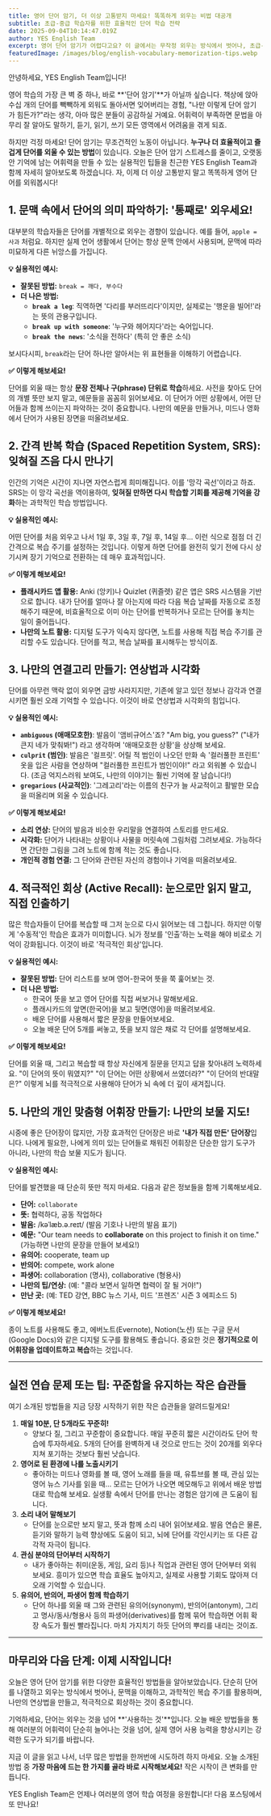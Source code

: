 ```yaml
---
title: 영어 단어 암기, 더 이상 고통받지 마세요! 똑똑하게 외우는 비법 대공개
subtitle: 초급-중급 학습자를 위한 효율적인 단어 학습 전략
date: 2025-09-04T10:14:47.019Z
author: YES English Team
excerpt: 영어 단어 암기가 어렵다고요? 이 글에서는 무작정 외우는 방식에서 벗어나, 초급-중급 학습자들이 즉시 활용할 수 있는 과학적이고 실용적인 영어 단어 암기법을 소개합니다. 이제 더 이상 스트레스 받지 않고 효율적으로 어휘력을 확장해 보세요!
featuredImage: /images/blog/english-vocabulary-memorization-tips.webp
---
```


안녕하세요, YES English Team입니다!

영어 학습의 가장 큰 벽 중 하나, 바로 **'단어 암기'**가 아닐까 싶습니다. 책상에 앉아 수십 개의 단어를 빽빽하게 외워도 돌아서면 잊어버리는 경험, "나만 이렇게 단어 암기가 힘든가?"라는 생각, 아마 많은 분들이 공감하실 거예요. 어휘력이 부족하면 문법을 아무리 잘 알아도 말하기, 듣기, 읽기, 쓰기 모든 영역에서 어려움을 겪게 되죠.

하지만 걱정 마세요! 단어 암기는 무조건적인 노동이 아닙니다. **누구나 더 효율적이고 즐겁게 단어를 외울 수 있는 방법**이 있습니다. 오늘은 단어 암기 스트레스를 줄이고, 오랫동안 기억에 남는 어휘력을 만들 수 있는 실용적인 팁들을 친근한 YES English Team과 함께 자세히 알아보도록 하겠습니다. 자, 이제 더 이상 고통받지 말고 똑똑하게 영어 단어를 외워봅시다!

## 1. 문맥 속에서 단어의 의미 파악하기: '통째로' 외우세요!

대부분의 학습자들은 단어를 개별적으로 외우는 경향이 있습니다. 예를 들어, `apple = 사과` 처럼요. 하지만 실제 언어 생활에서 단어는 항상 문맥 안에서 사용되며, 문맥에 따라 미묘하게 다른 뉘앙스를 가집니다.

**💡 실용적인 예시:**

*   **잘못된 방법:** `break = 깨다, 부수다`
*   **더 나은 방법:**
    *   **`break a leg`**: 직역하면 '다리를 부러뜨리다'이지만, 실제로는 '행운을 빌어!'라는 뜻의 관용구입니다.
    *   **`break up with someone`**: '누구와 헤어지다'라는 숙어입니다.
    *   **`break the news`**: '소식을 전하다' (특히 안 좋은 소식)

보시다시피, `break`라는 단어 하나만 알아서는 위 표현들을 이해하기 어렵습니다.

**✅ 이렇게 해보세요!**

단어를 외울 때는 항상 **문장 전체나 구(phrase) 단위로 학습**하세요. 사전을 찾아도 단어의 개별 뜻만 보지 말고, 예문들을 꼼꼼히 읽어보세요. 이 단어가 어떤 상황에서, 어떤 단어들과 함께 쓰이는지 파악하는 것이 중요합니다. 나만의 예문을 만들거나, 미드나 영화에서 단어가 사용된 장면을 떠올려보세요.

## 2. 간격 반복 학습 (Spaced Repetition System, SRS): 잊혀질 즈음 다시 만나기

인간의 기억은 시간이 지나면 자연스럽게 희미해집니다. 이를 '망각 곡선'이라고 하죠. SRS는 이 망각 곡선을 역이용하여, **잊혀질 만하면 다시 학습할 기회를 제공해 기억을 강화**하는 과학적인 학습 방법입니다.

**💡 실용적인 예시:**

어떤 단어를 처음 외우고 나서 1일 후, 3일 후, 7일 후, 14일 후... 이런 식으로 점점 더 긴 간격으로 복습 주기를 설정하는 것입니다. 이렇게 하면 단어를 완전히 잊기 전에 다시 상기시켜 장기 기억으로 전환하는 데 매우 효과적입니다.

**✅ 이렇게 해보세요!**

*   **플래시카드 앱 활용:** Anki (앙키)나 Quizlet (퀴즐렛) 같은 앱은 SRS 시스템을 기반으로 합니다. 내가 단어를 얼마나 잘 아는지에 따라 다음 복습 날짜를 자동으로 조정해주기 때문에, 비효율적으로 이미 아는 단어를 반복하거나 모르는 단어를 놓치는 일이 줄어듭니다.
*   **나만의 노트 활용:** 디지털 도구가 익숙지 않다면, 노트를 사용해 직접 복습 주기를 관리할 수도 있습니다. 단어를 적고, 복습 날짜를 표시해두는 방식이죠.

## 3. 나만의 연결고리 만들기: 연상법과 시각화

단어를 아무런 맥락 없이 외우면 금방 사라지지만, 기존에 알고 있던 정보나 감각과 연결시키면 훨씬 오래 기억할 수 있습니다. 이것이 바로 연상법과 시각화의 힘입니다.

**💡 실용적인 예시:**

*   **`ambiguous` (애매모호한)**: 발음이 '앰비규어스'죠? "Am big, you guess?" ("내가 큰지 네가 맞춰봐!") 라고 생각하며 '애매모호한 상황'을 상상해 보세요.
*   **`culprit` (범인)**: 발음은 '컬프릿'. 어릴 적 범인이 나오던 만화 속 '컬러풀한 프린트' 옷을 입은 사람을 연상하며 "컬러풀한 프린트가 범인이야!" 라고 외워볼 수 있습니다. (조금 억지스러워 보여도, 나만의 이야기는 훨씬 기억에 잘 남습니다!)
*   **`gregarious` (사교적인)**: '그레고리'라는 이름의 친구가 늘 사교적이고 활발한 모습을 떠올리며 외울 수 있습니다.

**✅ 이렇게 해보세요!**

*   **소리 연상:** 단어의 발음과 비슷한 우리말을 연결하여 스토리를 만드세요.
*   **시각화:** 단어가 나타내는 상황이나 사물을 머릿속에 그림처럼 그려보세요. 가능하다면 간단한 그림을 그려 노트에 함께 적는 것도 좋습니다.
*   **개인적 경험 연결:** 그 단어와 관련된 자신의 경험이나 기억을 떠올려보세요.

## 4. 적극적인 회상 (Active Recall): 눈으로만 읽지 말고, 직접 인출하기

많은 학습자들이 단어를 복습할 때 그저 눈으로 다시 읽어보는 데 그칩니다. 하지만 이렇게 '수동적'인 학습은 효과가 미미합니다. 뇌가 정보를 '인출'하는 노력을 해야 비로소 기억이 강화됩니다. 이것이 바로 '적극적인 회상'입니다.

**💡 실용적인 예시:**

*   **잘못된 방법:** 단어 리스트를 보며 영어-한국어 뜻을 쭉 훑어보는 것.
*   **더 나은 방법:**
    *   한국어 뜻을 보고 영어 단어를 직접 써보거나 말해보세요.
    *   플래시카드의 앞면(한국어)을 보고 뒷면(영어)을 떠올려보세요.
    *   배운 단어를 사용해서 짧은 문장을 만들어보세요.
    *   오늘 배운 단어 5개를 써놓고, 뜻을 보지 않은 채로 각 단어를 설명해보세요.

**✅ 이렇게 해보세요!**

단어를 외울 때, 그리고 복습할 때 항상 자신에게 질문을 던지고 답을 찾아내려 노력하세요. "이 단어의 뜻이 뭐였지?" "이 단어는 어떤 상황에서 쓰였더라?" "이 단어의 반대말은?" 이렇게 뇌를 적극적으로 사용해야 단어가 뇌 속에 더 깊이 새겨집니다.

## 5. 나만의 개인 맞춤형 어휘장 만들기: 나만의 보물 지도!

시중에 좋은 단어장이 많지만, 가장 효과적인 단어장은 바로 **'내가 직접 만든' 단어장**입니다. 나에게 필요한, 나에게 의미 있는 단어들로 채워진 어휘장은 단순한 암기 도구가 아니라, 나만의 학습 보물 지도가 됩니다.

**💡 실용적인 예시:**

단어를 발견했을 때 단순히 뜻만 적지 마세요. 다음과 같은 정보들을 함께 기록해보세요.

*   **단어:** `collaborate`
*   **뜻:** 협력하다, 공동 작업하다
*   **발음:** /kəˈlæb.ə.reɪt/ (발음 기호나 나만의 발음 표기)
*   **예문:** "Our team needs to **collaborate** on this project to finish it on time." (가능하면 나만의 문장을 만들어 보세요!)
*   **유의어:** cooperate, team up
*   **반의어:** compete, work alone
*   **파생어:** collaboration (명사), collaborative (형용사)
*   **나만의 팁/연상:** (예: "콜라 보면서 일하면 협력이 잘 될 거야!")
*   **만난 곳:** (예: TED 강연, BBC 뉴스 기사, 미드 '프렌즈' 시즌 3 에피소드 5)

**✅ 이렇게 해보세요!**

종이 노트를 사용해도 좋고, 에버노트(Evernote), Notion(노션) 또는 구글 문서(Google Docs)와 같은 디지털 도구를 활용해도 좋습니다. 중요한 것은 **정기적으로 이 어휘장을 업데이트하고 복습**하는 것입니다.

---

## 실전 연습 문제 또는 팁: 꾸준함을 유지하는 작은 습관들

여기 소개된 방법들을 지금 당장 시작하기 위한 작은 습관들을 알려드릴게요!

1.  **매일 10분, 단 5개라도 꾸준히!**
    *   양보다 질, 그리고 꾸준함이 중요합니다. 매일 꾸준히 짧은 시간이라도 단어 학습에 투자하세요. 5개의 단어를 완벽하게 내 것으로 만드는 것이 20개를 외우다 지쳐 포기하는 것보다 훨씬 낫습니다.
2.  **영어로 된 환경에 나를 노출시키기**
    *   좋아하는 미드나 영화를 볼 때, 영어 노래를 들을 때, 유튜브를 볼 때, 관심 있는 영어 뉴스 기사를 읽을 때... 모르는 단어가 나오면 메모해두고 위에서 배운 방법대로 학습해 보세요. 실생활 속에서 단어를 만나는 경험은 암기에 큰 도움이 됩니다.
3.  **소리 내어 말해보기**
    *   단어를 눈으로만 보지 말고, 뜻과 함께 소리 내어 읽어보세요. 발음 연습은 물론, 듣기와 말하기 능력 향상에도 도움이 되고, 뇌에 단어를 각인시키는 또 다른 감각적 자극이 됩니다.
4.  **관심 분야의 단어부터 시작하기**
    *   내가 좋아하는 취미(운동, 게임, 요리 등)나 직업과 관련된 영어 단어부터 외워보세요. 흥미가 있으면 학습 효율도 높아지고, 실제로 사용할 기회도 많아져 더 오래 기억할 수 있습니다.
5.  **유의어, 반의어, 파생어 함께 학습하기**
    *   단어 하나를 외울 때 그와 관련된 유의어(synonym), 반의어(antonym), 그리고 명사/동사/형용사 등의 파생어(derivatives)를 함께 묶어 학습하면 어휘 확장 속도가 훨씬 빨라집니다. 마치 가지치기 하듯 단어의 뿌리를 내리는 것이죠.

---

## 마무리와 다음 단계: 이제 시작입니다!

오늘은 영어 단어 암기를 위한 다양한 효율적인 방법들을 알아보았습니다. 단순히 단어를 나열하고 외우는 방식에서 벗어나, 문맥을 이해하고, 과학적인 복습 주기를 활용하며, 나만의 연상법을 만들고, 적극적으로 회상하는 것이 중요합니다.

기억하세요, 단어는 외우는 것을 넘어 **'사용하는 것'**입니다. 오늘 배운 방법들을 통해 여러분의 어휘력이 단순히 늘어나는 것을 넘어, 실제 영어 사용 능력을 향상시키는 강력한 도구가 되기를 바랍니다.

지금 이 글을 읽고 나서, 너무 많은 방법을 한꺼번에 시도하려 하지 마세요. 오늘 소개된 방법 중 **가장 마음에 드는 한 가지를 골라 바로 시작해보세요!** 작은 시작이 큰 변화를 만듭니다.

YES English Team은 언제나 여러분의 영어 학습 여정을 응원합니다! 다음 포스팅에서 또 만나요!